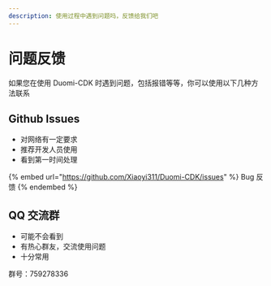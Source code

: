 ```yaml
---
description: 使用过程中遇到问题吗，反馈给我们吧
---
```


# 问题反馈

如果您在使用 Duomi-CDK 时遇到问题，包括报错等等，你可以使用以下几种方法联系

## Github Issues

* 对网络有一定要求
* 推荐开发人员使用
* 看到第一时间处理

{% embed url="https://github.com/Xiaoyi311/Duomi-CDK/issues" %}
Bug 反馈
{% endembed %}

## QQ 交流群

* 可能不会看到
* 有热心群友，交流使用问题
* 十分常用

群号：759278336
